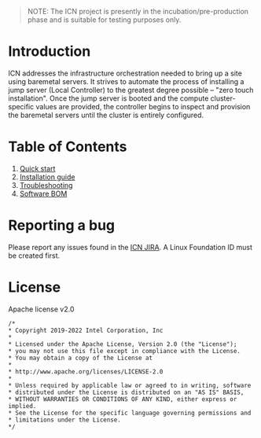 > NOTE: The ICN project is presently in the incubation/pre-production
> phase and is suitable for testing purposes only.

# Introduction

ICN addresses the infrastructure orchestration needed to bring up a
site using baremetal servers. It strives to automate the process of
installing a jump server (Local Controller) to the greatest degree
possible – "zero touch installation". Once the jump server is booted
and the compute cluster-specific values are provided, the controller
begins to inspect and provision the baremetal servers until the
cluster is entirely configured.

# Table of Contents
1. [Quick start](doc/quick-start.md)
2. [Installation guide](doc/installation-guide.md)
3. [Troubleshooting](doc/troubleshooting.md)
4. [Software BOM](doc/software-bom.md)

# Reporting a bug

Please report any issues found in the [ICN
JIRA](https://jira.akraino.org/projects/ICN/issues).  A Linux
Foundation ID must be created first.

# License
Apache license v2.0

```
/*
* Copyright 2019-2022 Intel Corporation, Inc
*
* Licensed under the Apache License, Version 2.0 (the "License");
* you may not use this file except in compliance with the License.
* You may obtain a copy of the License at
*
* http://www.apache.org/licenses/LICENSE-2.0
*
* Unless required by applicable law or agreed to in writing, software
* distributed under the License is distributed on an "AS IS" BASIS,
* WITHOUT WARRANTIES OR CONDITIONS OF ANY KIND, either express or implied.
* See the License for the specific language governing permissions and
* limitations under the License.
*/
```
